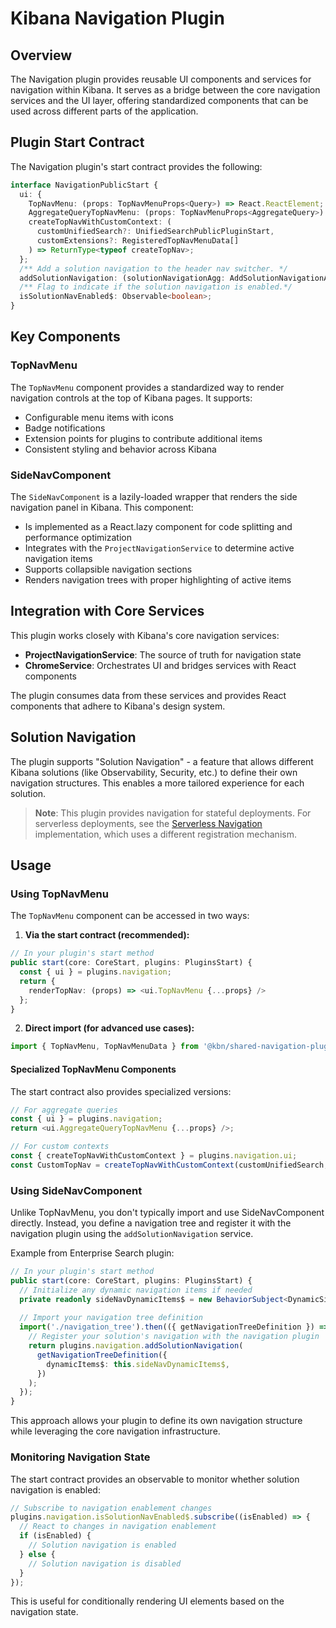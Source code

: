 # Kibana Navigation Plugin

## Overview

The Navigation plugin provides reusable UI components and services for navigation within Kibana. It serves as a bridge between the core navigation services and the UI layer, offering standardized components that can be used across different parts of the application.

## Plugin Start Contract

The Navigation plugin's start contract provides the following:

```typescript
interface NavigationPublicStart {
  ui: {
    TopNavMenu: (props: TopNavMenuProps<Query>) => React.ReactElement;
    AggregateQueryTopNavMenu: (props: TopNavMenuProps<AggregateQuery>) => React.ReactElement;
    createTopNavWithCustomContext: (
      customUnifiedSearch?: UnifiedSearchPublicPluginStart,
      customExtensions?: RegisteredTopNavMenuData[]
    ) => ReturnType<typeof createTopNav>;
  };
  /** Add a solution navigation to the header nav switcher. */
  addSolutionNavigation: (solutionNavigationAgg: AddSolutionNavigationArg) => void;
  /** Flag to indicate if the solution navigation is enabled.*/
  isSolutionNavEnabled$: Observable<boolean>;
}
```

## Key Components

### TopNavMenu

The `TopNavMenu` component provides a standardized way to render navigation controls at the top of Kibana pages. It supports:

- Configurable menu items with icons
- Badge notifications
- Extension points for plugins to contribute additional items
- Consistent styling and behavior across Kibana

### SideNavComponent

The `SideNavComponent` is a lazily-loaded wrapper that renders the side navigation panel in Kibana. This component:

- Is implemented as a React.lazy component for code splitting and performance optimization
- Integrates with the `ProjectNavigationService` to determine active navigation items
- Supports collapsible navigation sections
- Renders navigation trees with proper highlighting of active items

## Integration with Core Services

This plugin works closely with Kibana's core navigation services:

- **ProjectNavigationService**: The source of truth for navigation state
- **ChromeService**: Orchestrates UI and bridges services with React components

The plugin consumes data from these services and provides React components that adhere to Kibana's design system.

## Solution Navigation

The plugin supports "Solution Navigation" - a feature that allows different Kibana solutions (like Observability, Security, etc.) to define their own navigation structures. This enables a more tailored experience for each solution.

> **Note**: This plugin provides navigation for stateful deployments. For serverless deployments, see the [Serverless Navigation](/x-pack/platform/plugins/shared/serverless/public/navigation/README.md) implementation, which uses a different registration mechanism.

## Usage

### Using TopNavMenu

The `TopNavMenu` component can be accessed in two ways:

1. **Via the start contract (recommended):**

```typescript
// In your plugin's start method
public start(core: CoreStart, plugins: PluginsStart) {
  const { ui } = plugins.navigation;
  return {
    renderTopNav: (props) => <ui.TopNavMenu {...props} />
  };
}
```

2. **Direct import (for advanced use cases):**

```typescript
import { TopNavMenu, TopNavMenuData } from '@kbn/shared-navigation-plugin/public';
```

#### Specialized TopNavMenu Components

The start contract also provides specialized versions:

```typescript
// For aggregate queries
const { ui } = plugins.navigation;
return <ui.AggregateQueryTopNavMenu {...props} />;

// For custom contexts
const { createTopNavWithCustomContext } = plugins.navigation.ui;
const CustomTopNav = createTopNavWithCustomContext(customUnifiedSearch, customExtensions);
```

### Using SideNavComponent

Unlike TopNavMenu, you don't typically import and use SideNavComponent directly. Instead, you define a navigation tree and register it with the navigation plugin using the `addSolutionNavigation` service.

Example from Enterprise Search plugin:

```typescript
// In your plugin's start method
public start(core: CoreStart, plugins: PluginsStart) {
  // Initialize any dynamic navigation items if needed
  private readonly sideNavDynamicItems$ = new BehaviorSubject<DynamicSideNavItems>({});
  
  // Import your navigation tree definition
  import('./navigation_tree').then(({ getNavigationTreeDefinition }) => {
    // Register your solution's navigation with the navigation plugin
    return plugins.navigation.addSolutionNavigation(
      getNavigationTreeDefinition({
        dynamicItems$: this.sideNavDynamicItems$,
      })
    );
  });
}
```

This approach allows your plugin to define its own navigation structure while leveraging the core navigation infrastructure.

### Monitoring Navigation State

The start contract provides an observable to monitor whether solution navigation is enabled:

```typescript
// Subscribe to navigation enablement changes
plugins.navigation.isSolutionNavEnabled$.subscribe((isEnabled) => {
  // React to changes in navigation enablement
  if (isEnabled) {
    // Solution navigation is enabled
  } else {
    // Solution navigation is disabled
  }
});
```

This is useful for conditionally rendering UI elements based on the navigation state.